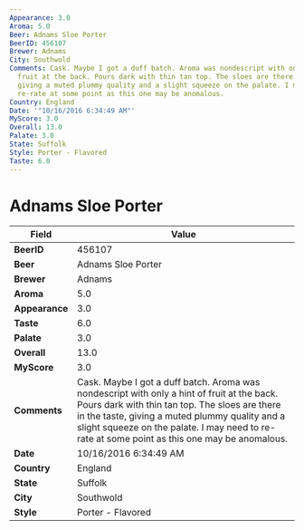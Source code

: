 ```yaml
---
Appearance: 3.0
Aroma: 5.0
Beer: Adnams Sloe Porter
BeerID: 456107
Brewer: Adnams
City: Southwold
Comments: Cask. Maybe I got a duff batch. Aroma was nondescript with only a hint of
  fruit at the back. Pours dark with thin tan top. The sloes are there in the taste,
  giving a muted plummy quality and a slight squeeze on the palate. I may need to
  re-rate at some point as this one may be anomalous.
Country: England
Date: '"10/16/2016 6:34:49 AM"'
MyScore: 3.0
Overall: 13.0
Palate: 3.0
State: Suffolk
Style: Porter - Flavored
Taste: 6.0
---
```


# Adnams Sloe Porter

| Field         | Value |
|---------------|-------|
| **BeerID** | 456107 |
| **Beer** | Adnams Sloe Porter |
| **Brewer** | Adnams |
| **Aroma** | 5.0 |
| **Appearance** | 3.0 |
| **Taste** | 6.0 |
| **Palate** | 3.0 |
| **Overall** | 13.0 |
| **MyScore** | 3.0 |
| **Comments** | Cask. Maybe I got a duff batch. Aroma was nondescript with only a hint of fruit at the back. Pours dark with thin tan top. The sloes are there in the taste, giving a muted plummy quality and a slight squeeze on the palate. I may need to re-rate at some point as this one may be anomalous. |
| **Date** | 10/16/2016 6:34:49 AM |
| **Country** | England |
| **State** | Suffolk |
| **City** | Southwold |
| **Style** | Porter - Flavored |
